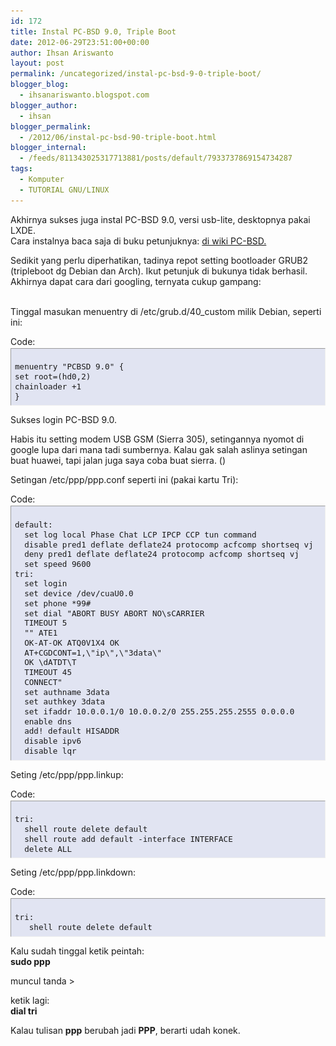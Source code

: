 ```yaml
---
id: 172
title: Instal PC-BSD 9.0, Triple Boot
date: 2012-06-29T23:51:00+00:00
author: Ihsan Ariswanto
layout: post
permalink: /uncategorized/instal-pc-bsd-9-0-triple-boot/
blogger_blog:
  - ihsanariswanto.blogspot.com
blogger_author:
  - ihsan
blogger_permalink:
  - /2012/06/instal-pc-bsd-90-triple-boot.html
blogger_internal:
  - /feeds/811343025317713881/posts/default/7933737869154734287
tags:
  - Komputer
  - TUTORIAL GNU/LINUX
---
```

Akhirnya sukses juga instal PC-BSD 9.0, versi usb-lite, desktopnya pakai LXDE.  
Cara instalnya baca saja di buku petunjuknya: [di wiki PC-BSD.](http://wiki.pcbsd.org/index.php/PC-BSD_Users_Handbook)

Sedikit yang perlu diperhatikan, tadinya repot setting bootloader GRUB2 (tripleboot dg Debian dan Arch). Ikut petunjuk di bukunya tidak berhasil. Akhirnya dapat cara dari googling, ternyata cukup gampang:  
<a name='more'></a>

<lj-cut text="Read more..."></lj-cut>  
Tinggal masukan menuentry di /etc/grub.d/40_custom milik Debian, seperti ini:  
<a href="http://www.blogger.com/null" name="more"></a>

<div style="margin-bottom: 2px;">
  Code:
</div>

<pre style="background: none repeat scroll 0% 0% #e1e4f2; border: 1px inset; font-family: monospace; font-size: 0.9em; line-height: 1.25; margin: 0px; overflow: auto; padding: 6px; text-align: left;"><br />menuentry "PCBSD 9.0" {<br />set root=(hd0,2)<br />chainloader +1<br />}</pre>

Sukses login PC-BSD 9.0.

Habis itu setting modem USB GSM (Sierra 305), setingannya nyomot di google lupa dari mana tadi sumbernya. Kalau gak salah aslinya setingan buat huawei, tapi jalan juga saya coba buat sierra. (<img alt="" border="0" ilo-full-src="/wp-content/uploads/2012/06/malus.gif" src="/wp-content/uploads/2012/06/malus.gif" title="Malu (S)" />)

Setingan /etc/ppp/ppp.conf seperti ini (pakai kartu Tri):

<div style="margin-bottom: 2px;">
  Code:
</div>

<pre style="background: none repeat scroll 0% 0% #e1e4f2; border: 1px inset; font-family: monospace; font-size: 0.9em; line-height: 1.25; margin: 0px; overflow: auto; padding: 6px; text-align: left;"><br />default:<br />  set log local Phase Chat LCP IPCP CCP tun command<br />  disable pred1 deflate deflate24 protocomp acfcomp shortseq vj<br />  deny pred1 deflate deflate24 protocomp acfcomp shortseq vj<br />  set speed 9600<br />tri:<br />  set login<br />  set device /dev/cuaU0.0<br />  set phone *99#<br />  set dial "ABORT BUSY ABORT NO\sCARRIER<br />  TIMEOUT 5 <br />  "" ATE1 <br />  OK-AT-OK ATQ0V1X4 OK <br />  AT+CGDCONT=1,\"ip\",\"3data\" <br />  OK \dATDT\T <br />  TIMEOUT 45 <br />  CONNECT"<br />  set authname 3data<br />  set authkey 3data<br />  set ifaddr 10.0.0.1/0 10.0.0.2/0 255.255.255.2555 0.0.0.0<br />  enable dns<br />  add! default HISADDR<br />  disable ipv6<br />  disable lqr</pre>

Seting /etc/ppp/ppp.linkup:

<div style="margin-bottom: 2px;">
  Code:
</div>

<pre style="background: none repeat scroll 0% 0% #e1e4f2; border: 1px inset; font-family: monospace; font-size: 0.9em; line-height: 1.25; margin: 0px; overflow: auto; padding: 6px; text-align: left;"><br />tri:<br />  shell route delete default<br />  shell route add default -interface INTERFACE<br />  delete ALL</pre>

Seting /etc/ppp/ppp.linkdown:

<div style="margin-bottom: 2px;">
  Code:
</div>

<pre style="background: none repeat scroll 0% 0% #e1e4f2; border: 1px inset; font-family: monospace; font-size: 0.9em; line-height: 1.25; margin: 0px; overflow: auto; padding: 6px; text-align: left;"><br />tri:<br />   shell route delete default</pre>

Kalu sudah tinggal ketik peintah:  
**sudo ppp**

muncul tanda >

ketik lagi:  
**dial tri**

Kalau tulisan **ppp** berubah jadi **PPP**, berarti udah konek.